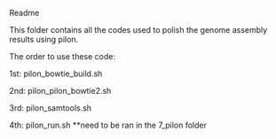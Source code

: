 Readme

This folder contains all the codes used to polish the genome assembly results using pilon.

The order to use these code:

1st: pilon_bowtie_build.sh

2nd: pilon_pilon_bowtie2.sh

3rd: pilon_samtools.sh

4th: pilon_run.sh    **need to be ran in the 7_pilon folder

